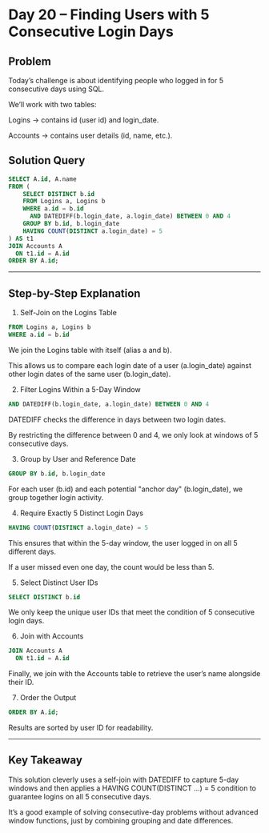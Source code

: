 # Day 20 – Finding Users with 5 Consecutive Login Days

## **Problem**
Today’s challenge is about identifying people who logged in for 5 consecutive days using SQL.

We’ll work with two tables:

Logins → contains id (user id) and login_date.

Accounts → contains user details (id, name, etc.).

## **Solution Query**

```sql
SELECT A.id, A.name
FROM (
    SELECT DISTINCT b.id
    FROM Logins a, Logins b
    WHERE a.id = b.id 
      AND DATEDIFF(b.login_date, a.login_date) BETWEEN 0 AND 4
    GROUP BY b.id, b.login_date
    HAVING COUNT(DISTINCT a.login_date) = 5
) AS t1
JOIN Accounts A
  ON t1.id = A.id
ORDER BY A.id;
```
---

## **Step-by-Step Explanation**
1. Self-Join on the Logins Table
```sql
FROM Logins a, Logins b
WHERE a.id = b.id
```
We join the Logins table with itself (alias a and b).

This allows us to compare each login date of a user (a.login_date) against other login dates of the same user (b.login_date).

2. Filter Logins Within a 5-Day Window
```sql
AND DATEDIFF(b.login_date, a.login_date) BETWEEN 0 AND 4
```
DATEDIFF checks the difference in days between two login dates.

By restricting the difference between 0 and 4, we only look at windows of 5 consecutive days.

3. Group by User and Reference Date
```sql
GROUP BY b.id, b.login_date
```
For each user (b.id) and each potential "anchor day" (b.login_date), we group together login activity.

4. Require Exactly 5 Distinct Login Days
```sql
HAVING COUNT(DISTINCT a.login_date) = 5
```
This ensures that within the 5-day window, the user logged in on all 5 different days.

If a user missed even one day, the count would be less than 5.

5. Select Distinct User IDs
```sql
SELECT DISTINCT b.id
```
We only keep the unique user IDs that meet the condition of 5 consecutive login days.

6. Join with Accounts
```sql
JOIN Accounts A
  ON t1.id = A.id
```
Finally, we join with the Accounts table to retrieve the user’s name alongside their ID.

7. Order the Output
```sql
ORDER BY A.id;
```
Results are sorted by user ID for readability.

---

## **Key Takeaway**

This solution cleverly uses a self-join with DATEDIFF to capture 5-day windows and then applies a HAVING COUNT(DISTINCT …) = 5 condition to guarantee logins on all 5 consecutive days.

It’s a good example of solving consecutive-day problems without advanced window functions, just by combining grouping and date differences.